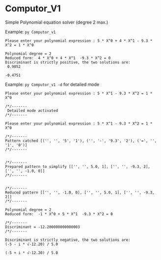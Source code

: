 # Computor_V1

Simple Polynomial equation solver (degree 2 max.)

Example: ```py Computor_v1```


```Please enter your polynomial expression : 5 * X^0 + 4 * X^1 - 9.3 * X^2 = 1 * X^0```
```
Polynomial degree = 2
Reduced form:  4 * X^0 + 4 * X^1  -9.3 * X^2 = 0
Discriminant is strictly positive, the two solutions are:
 0.9052 

-0.4751
```


Example: ```py Computor_v1 -d``` for detailed mode

```Please enter your polynomial expression : 5 * X^1 - 9.3 * X^2 = 1 * X^0```
```
/*/-------
 Detailed mode activated 
/*/-------

Please enter your polynomial expression : 5 * X^1 - 9.3 * X^2 = 1 * X^0 

/*/-------
Pattern catched [('', '', '5', '1'), ('', '-', '9.3', '2'), ('=', '', '1', '0')]     
/*/-------


/*/-------
Prepared pattern to simplify [['', '', 5.0, 1], ['', '', -9.3, 2], ['', '', -1.0, 0]]
/*/-------


/*/-------
Reduced pattern [['', '', -1.0, 0], ['', '', 5.0, 1], ['', '', -9.3, 2]]
/*/-------

Polynomial degree = 2
Reduced form:  -1 * X^0 + 5 * X^1  -9.3 * X^2 = 0

/*/-------
Discriminant = -12.200000000000003
/*/-------

Discriminant is strictly negative, the two solutions are:
(-5 - i * √-12.20) / 5.0 

(-5 + i * √-12.20) / 5.0 
```
